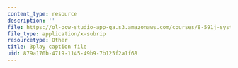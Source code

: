 ```yaml
---
content_type: resource
description: ''
file: https://ol-ocw-studio-app-qa.s3.amazonaws.com/courses/8-591j-systems-biology-fall-2014/879a170b4719114549b97b125f2a1f68_Cn5K8R8cEiI.srt
file_type: application/x-subrip
resourcetype: Other
title: 3play caption file
uid: 879a170b-4719-1145-49b9-7b125f2a1f68
---
```

